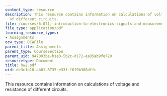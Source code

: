 ```yaml
---
content_type: resource
description: This resource contains information on calculations of voltage and resistance
  of different circuits.
file: /courses/6-071j-introduction-to-electronics-signals-and-measurement-spring-2006/de3c1a18ab018735e33ff0f9b308dffc_hw2.pdf
file_type: application/pdf
learning_resource_types:
- Assignments
ocw_type: OCWFile
parent_title: Assignments
parent_type: CourseSection
parent_uid: 947003be-b1a3-5b2c-d172-ea05ab9fe720
resourcetype: Document
title: hw2.pdf
uid: de3c1a18-ab01-8735-e33f-f0f9b308dffc
---
```

This resource contains information on calculations of voltage and resistance of different circuits.

